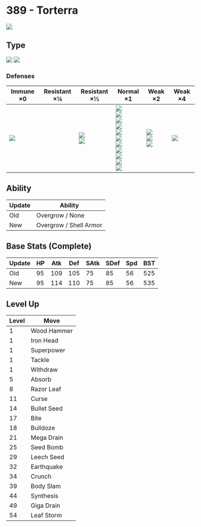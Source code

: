 # 389 - Torterra
![][389]

## Type

![][grass]  ![][ground]

### Defenses

Immune ×0 | Resistant ×¼ | Resistant ×½ | Normal ×1 | Weak ×2 | Weak ×4
---       | ---          | ---          | ---       | ---     | ---
![][electric]<br> | | ![][ground]<br> ![][rock]<br> | ![][normal]<br> ![][fighting]<br> ![][poison]<br> ![][ghost]<br> ![][steel]<br> ![][water]<br> ![][grass]<br> ![][psychic]<br> ![][dragon]<br> ![][dark]<br> ![][fairy]<br> | ![][flying]<br> ![][bug]<br> ![][fire]<br> | ![][ice]<br> | 

## Ability

Update | Ability
---    | ---
Old    | Overgrow / None
New    | Overgrow / Shell Armor

## Base Stats (Complete)

Update | HP | Atk | Def | SAtk | SDef | Spd | BST
---    | ---| --- | --- | ---  | ---  | --- | ---
Old    | 95 |  109 |  105 |  75  |  85  |  56  |  525
New    | 95 |  114 |  110 |  75  |  85  |  56  |  535

## Level Up

Level | Move
---   | ---
  1   | Wood Hammer
  1   | Iron Head
  1   | Superpower
  1   | Tackle
  1   | Withdraw
  5   | Absorb
  8   | Razor Leaf
 11   | Curse
 14   | Bullet Seed
 17   | Bite
 18   | Bulldoze
 21   | Mega Drain
 25   | Seed Bomb
 29   | Leech Seed
 32   | Earthquake
 34   | Crunch
 39   | Body Slam
 44   | Synthesis
 49   | Giga Drain
 54   | Leaf Storm

[389]: ../img/pokemon/389.png
[normal]: ../img/types/normal.png
[fire]: ../img/types/fire.png
[fighting]: ../img/types/fighting.png
[water]: ../img/types/water.png
[flying]: ../img/types/flying.png
[grass]: ../img/types/grass.png
[poison]: ../img/types/poison.png
[electric]: ../img/types/electric.png
[ground]: ../img/types/ground.png
[psychic]: ../img/types/psychic.png
[rock]: ../img/types/rock.png
[ice]: ../img/types/ice.png
[bug]: ../img/types/bug.png
[dragon]: ../img/types/dragon.png
[ghost]: ../img/types/ghost.png
[dark]: ../img/types/dark.png
[steel]: ../img/types/steel.png
[fairy]: ../img/types/fairy.png
